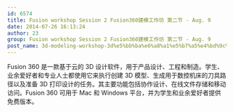 ```yaml
---
id: 6574
title: Fusion workshop Session 2 Fusion360建模工作坊 第二节 - Aug. 9
date: 2014-07-26 16:13:24
author: 23
group: Fusion workshop Session 2 Fusion360建模工作坊 第二节 - Aug. 9
post_name: 3d-modeling-workshop-3d%e5%bb%ba%e6%a8%a1%e5%b7%a5%e4%bd%9c%e5%9d%8afusion360-aug-2-9
---
```


Fusion 360 是一款基于云的 3D 设计软件，用于产品设计、工程和制造。学生、业余爱好者和专业人士都使用它来执行创建 3D 模型、生成用于数控机床的刀具路径以及准备 3D 打印设计的任务。其主要功能包括协作设计、在线文件存储和移动访问。Fusion 360 可用于 Mac 和 Windows 平台，并为学生和业余爱好者提供免费版本。